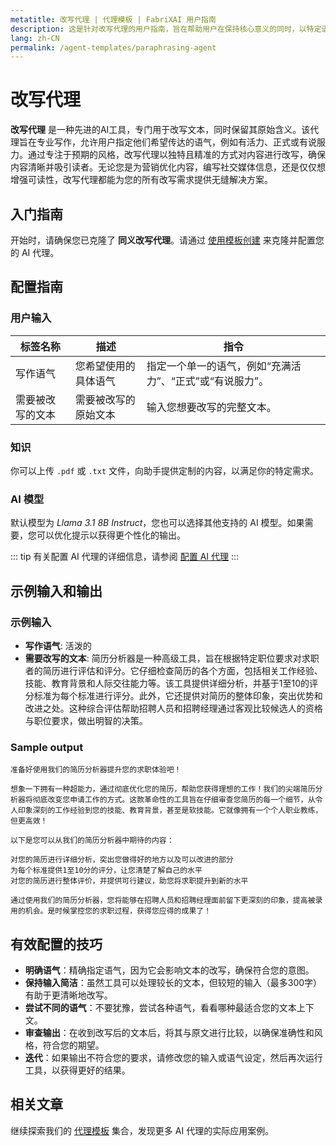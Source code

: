 ```yaml
---
metatitle: 改写代理 | 代理模板 | FabriXAI 用户指南
description: 这是针对改写代理的用户指南，旨在帮助用户在保持核心意义的同时，以特定语调改写文本。
lang: zh-CN
permalink: /agent-templates/paraphrasing-agent
---
```


# 改写代理

**改写代理** 是一种先进的AI工具，专门用于改写文本，同时保留其原始含义。该代理旨在专业写作，允许用户指定他们希望传达的语气，例如有活力、正式或有说服力。通过专注于预期的风格，改写代理以独特且精准的方式对内容进行改写，确保内容清晰并吸引读者。无论您是为营销优化内容，编写社交媒体信息，还是仅仅想增强可读性，改写代理都能为您的所有改写需求提供无缝解决方案。

## 入门指南

开始时，请确保您已克隆了 **同义改写代理**。请通过 [使用模板创建](/en-us/create-from-templates/) 来克隆并配置您的 AI 代理。

## 配置指南

### 用户输入

| 标签名称        | 描述                       | 指令                                                               |
|-------------------|-----------------------------|--------------------------------------------------------------------|
| 写作语气         | 您希望使用的具体语气         | 指定一个单一的语气，例如“充满活力”、“正式”或“有说服力”。                    |
| 需要被改写的文本 | 需要被改写的原始文本       | 输入您想要改写的完整文本。                                               |

### 知识

你可以上传 `.pdf` 或 `.txt` 文件，向助手提供定制的内容，以满足你的特定需求。

### AI 模型

默认模型为 *Llama 3.1 8B Instruct*，您也可以选择其他支持的 AI 模型。如果需要，您可以优化提示以获得更个性化的输出。

::: tip
有关配置 AI 代理的详细信息，请参阅 [配置 AI 代理](/en-us/configure-ai-agent/)
:::

## 示例输入和输出

### 示例输入

- **写作语气**: 活泼的
- **需要改写的文本**: 简历分析器是一种高级工具，旨在根据特定职位要求对求职者的简历进行评估和评分。它仔细检查简历的各个方面，包括相关工作经验、技能、教育背景和人际交往能力等。该工具提供详细分析，并基于1至10的评分标准为每个标准进行评分。此外，它还提供对简历的整体印象，突出优势和改进之处。这种综合评估帮助招聘人员和招聘经理通过客观比较候选人的资格与职位要求，做出明智的决策。

### Sample output

```
准备好使用我们的简历分析器提升您的求职体验吧！

想象一下拥有一种超能力，通过彻底优化您的简历，帮助您获得理想的工作！我们的尖端简历分析器将彻底改变您申请工作的方式。这款革命性的工具旨在仔细审查您简历的每一个细节，从令人印象深刻的工作经验到您的技能、教育背景，甚至是软技能。它就像拥有一个个人职业教练，但更高效！

以下是您可以从我们的简历分析器中期待的内容：

对您的简历进行详细分析，突出您做得好的地方以及可以改进的部分
为每个标准提供1至10分的评分，让您清楚了解自己的水平
对您的简历进行整体评价，并提供可行建议，助您将求职提升到新的水平

通过使用我们的简历分析器，您将能够在招聘人员和招聘经理面前留下更深刻的印象，提高被录用的机会。是时候掌控您的求职过程，获得您应得的成果了！
```

## 有效配置的技巧

- **明确语气**：精确指定语气，因为它会影响文本的改写，确保符合您的意图。
- **保持输入简洁**：虽然工具可以处理较长的文本，但较短的输入（最多300字）有助于更清晰地改写。
- **尝试不同的语气**：不要犹豫，尝试各种语气，看看哪种最适合您的文本上下文。
- **审查输出**：在收到改写后的文本后，将其与原文进行比较，以确保准确性和风格，符合您的期望。
- **迭代**：如果输出不符合您的要求，请修改您的输入或语气设定，然后再次运行工具，以获得更好的结果。

## 相关文章
继续探索我们的 [代理模板](/en-us/agent-templates/) 集合，发现更多 AI 代理的实际应用案例。